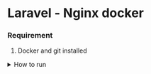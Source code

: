 # Laravel - Nginx docker

### Requirement
1. Docker and git installed

<details>
    <summary>How to run</summary>

1. Clone this repository
    ```zsh
    git clone --recursive https://github.com/dodyirawan85/laravel-docker.git
    ```
3. Change directory
   ```zsh
   cd laravel-docker
   ```
2. Build base webserver
    ```zsh
    docker build -t base-laravel:latest base/.
    ```
3. Change the database password in compose.yaml and configs/laravel/env
4. Build the container
    ```zsh
    docker compose up -d
    ```
